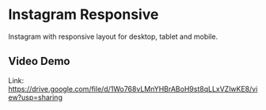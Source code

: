 # Instagram Responsive

Instagram with responsive layout for desktop, tablet and mobile.

## Video Demo
Link: https://drive.google.com/file/d/1Wo768vLMnYHBrABoH9st8qLLxVZlwKE8/view?usp=sharing